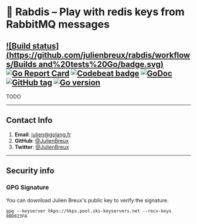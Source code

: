 # 🐰 Rabdis – Play with redis keys from RabbitMQ messages

[![Build status](https://github.com/julienbreux/rabdis/workflows/Builds and%20tests%20Go/badge.svg)](https://github.com/JulienBreux/rabdis/actions)
[![Go Report Card](https://goreportcard.com/badge/github.com/JulienBreux/rabdis)](https://goreportcard.com/report/github.com/JulienBreux/rabdis)
[![Codebeat badge](https://codebeat.co/badges/092125d9-0d0a-4fdf-a535-281bdfde0a65)](https://codebeat.co/projects/github-com-julienbreux-rabdis-main)
[![GoDoc](https://godoc.org/github.com/JulienBreux/rabdis?status.svg)](http://godoc.org/github.com/JulienBreux/rabdis)
[![GitHub tag](https://img.shields.io/github/tag/JulienBreux/rabdis.svg)](Tag)
[![Go version](https://img.shields.io/badge/go-v1.15-blue)](https://golang.org/dl/#stable)
---

TODO

---

## Contact Info

1. **Email**:   julien@golang.fr
2. **GitHub**:  [@JulienBreux](https://github.com/JulienBreux)
3. **Twitter**: [@JulienBreux](https://twitter.com/JulienBreux)

---

## Security info

### GPG Signature

You can download Julien Breux's public key to verify the signature.

    gpg --keyserver hkps://hkps.pool.sks-keyservers.net --recv-keys 0BD023FA
